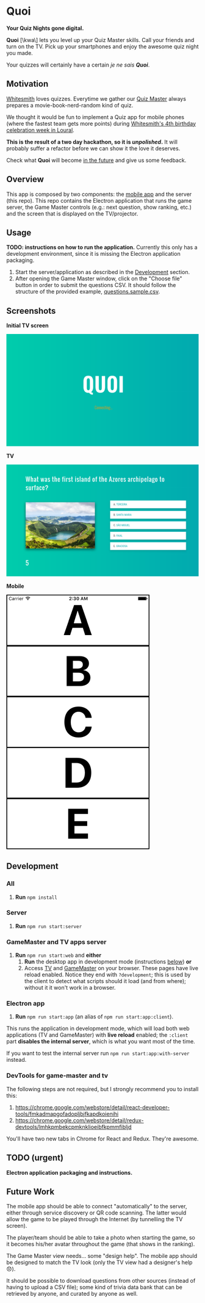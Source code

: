 # Quoi
**Your Quiz Nights gone digital.**

**Quoi** [\kwa\\] lets you level up your Quiz Master skills. Call your friends and
turn on the TV. Pick up your smartphones and enjoy the awesome quiz night you made.

Your quizzes will certainly have a certain _je ne sais **Quoi**_.


## Motivation
[Whitesmith][whitesmith] loves quizzes. Everytime we gather our
[Quiz Master][quiz-master] always prepares a movie-book-nerd-random kind of
quiz.

We thought it would be fun to implement a Quiz app for mobile phones (where the
fastest team gets more points) during [Whitesmith's 4th birthday celebration week in Loural][ws-retreat].

**This is the result of a two day hackathon, so it is _unpolished_.** It will
probably suffer a refactor before we can show it the love it deserves.

Check what **Quoi** will become [in the future](#future-work) and give us some
feedback.

[whitesmith]: https://www.whitesmith.co
[quiz-master]: https://github.com/ruimagalhaes
[ws-retreat]: https://twitter.com/Whitesmithco/status/715199690669744128


## Overview
This app is composed by two components: the [mobile app][] and the server
(this repo). This repo contains the Electron application that runs the game
server, the Game Master controls (e.g.: next question, show ranking, etc.) and
the screen that is displayed on the TV/projector.

[mobile app]: https://github.com/whitesmith/quoi-mobile


## Usage
**TODO: instructions on how to run the application.** Currently this only has
a development environment, since it is missing the Electron application
packaging.

1. Start the server/application as described in the [Development](#development)
section.
2. After opening the Game Master window, click on the "Choose file" button in order
to submit the questions CSV. It should follow the structure of the provided
example, [questions.sample.csv](./questions.sample.csv).


## Screenshots
**Initial TV screen**

![Connecting](screenshots/connecting.png)

**TV**

![TV](screenshots/tv.png)

**Mobile**

![Mobile app (iOS)](screenshots/mobile.png)


## Development
### All

1. **Run** `npm install`


### Server

1. **Run** `npm run start:server`


### GameMaster and TV apps server

1. **Run** `npm run start:web` and **either**
    1. **Run** the desktop app in development mode (instructions
[below](#electron-app)) **or**
    1. Access [TV][tv-livereload] and [GameMaster][gamemaster-livereload] on your browser. These pages have live reload enabled. Notice they end with `?development`; this is used by the client to detect what scripts should it load (and from where); without it it won't work in a browser.


### Electron app

1. **Run** `npm run start:app` (an alias of `npm run start:app:client`).

This runs the application in development mode, which will load both web
applications (TV and GameMaster) with **live reload** enabled; the `:client`
part **disables the internal server**, which is what you want most of the time.

If you want to test the internal server run `npm run start:app:with-server` instead.

[tv-livereload]: http://localhost:8080/webpack-dev-server/game/public/tv.html?development
[gamemaster-livereload]: http://localhost:8080/webpack-dev-server/game/public/master.html?development


### DevTools for game-master and tv

The following steps are not required, but I strongly recommend you to install this:

1. https://chrome.google.com/webstore/detail/react-developer-tools/fmkadmapgofadopljbjfkapdkoienihi
2. https://chrome.google.com/webstore/detail/redux-devtools/lmhkpmbekcpmknklioeibfkpmmfibljd

You'll have two new tabs in Chrome for React and Redux. They're awesome.


## TODO (urgent)
**Electron application packaging and instructions.**


## Future Work
The mobile app should be able to connect "automatically" to the server, either
through service discovery or QR code scanning. The latter would allow the game
to be played through the Internet (by tunnelling the TV screen).

The player/team should be able to take a photo when starting the game, so it
becomes his/her avatar throughout the game (that shows in the ranking).

The Game Master view needs... some "design help". The mobile app should be
designed to match the TV look (only the TV view had a designer's help :disappointed:).

It should be possible to download questions from other sources (instead of
having to upload a CSV file); some kind of trivia data bank that can be
retrieved by anyone, and curated by anyone as well.
